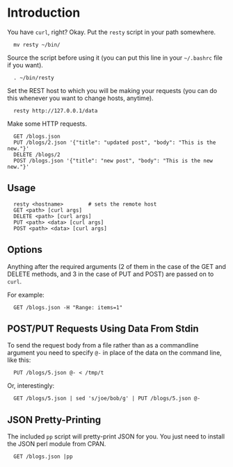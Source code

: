 Introduction
============

You have `curl`, right? Okay. Put the `resty` script in your path somewhere.

      mv resty ~/bin/

Source the script before using it (you can put this line in your
`~/.bashrc` file if you want).

      . ~/bin/resty

Set the REST host to which you will be making your requests (you
can do this whenever you want to change hosts, anytime).

      resty http://127.0.0.1/data

Make some HTTP requests.

      GET /blogs.json
      PUT /blogs/2.json '{"title": "updated post", "body": "This is the new."}'
      DELETE /blogs/2
      POST /blogs.json '{"title": "new post", "body": "This is the new new."}'

Usage
-----

      resty <hostname>        # sets the remote host
      GET <path> [curl args]     
      DELETE <path> [curl args]   
      PUT <path> <data> [curl args]
      POST <path> <data> [curl args]

Options
-------

Anything after the required arguments (2 of them in the case of the GET and
DELETE methods, and 3 in the case of PUT and POST) are passed on to `curl`.

For example:

      GET /blogs.json -H "Range: items=1"

POST/PUT Requests Using Data From Stdin
---------------------------------------

To send the request body from a file rather than as a commandline argument
you need to specify `@-` in place of the data on the command line, like this:

      PUT /blogs/5.json @- < /tmp/t

Or, interestingly:

      GET /blogs/5.json | sed 's/joe/bob/g' | PUT /blogs/5.json @-

JSON Pretty-Printing
--------------------

The included `pp` script will pretty-print JSON for you. You just need to
install the JSON perl module from CPAN.

      GET /blogs.json |pp
